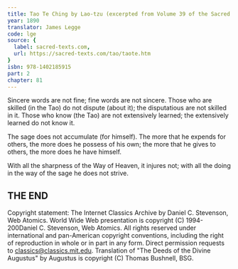 ```yaml
---
title: Tao Te Ching by Lao-tzu (excerpted from Volume 39 of the Sacred Books of the East.)
year: 1890
translator: James Legge
code: lge
source: {
  label: sacred-texts.com,
  url: https://sacred-texts.com/tao/taote.htm
}
isbn: 978-1402185915
part: 2
chapter: 81
---
```

Sincere words are not fine; fine words are not sincere. Those who are skilled (in the Tao) do not dispute (about it); the disputatious are not skilled in it. Those who know (the Tao) are not extensively learned; the extensively learned do not know it. 

The sage does not accumulate (for himself). The more that he expends for others, the more does he possess of his own; the more that he gives to others, the more does he have himself. 

With all the sharpness of the Way of Heaven, it injures not; with all the doing in the way of the sage he does not strive.

THE END 
----------------------------------------------------------------------

Copyright statement:
The Internet Classics Archive by Daniel C. Stevenson, Web Atomics.
World Wide Web presentation is copyright (C) 1994-200Daniel C. Stevenson, Web Atomics.
All rights reserved under international and pan-American copyright conventions, including the right of reproduction in whole or in part in any form. Direct permission requests to classics@classics.mit.edu.
Translation of "The Deeds of the Divine Augustus" by Augustus is copyright (C) Thomas Bushnell, BSG.